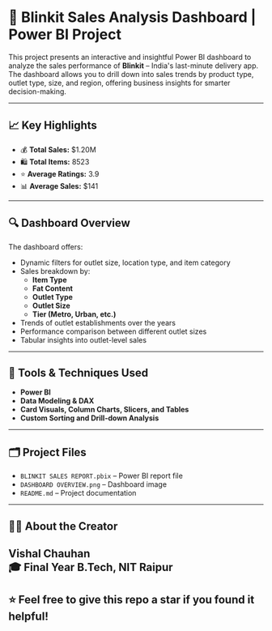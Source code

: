 # 🛒 Blinkit Sales Analysis Dashboard | Power BI Project

This project presents an interactive and insightful Power BI dashboard to analyze the sales performance of **Blinkit** – India's last-minute delivery app. The dashboard allows you to drill down into sales trends by product type, outlet type, size, and region, offering business insights for smarter decision-making.

---

## 📈 Key Highlights

- 💰 **Total Sales:** $1.20M  
- 🛍️ **Total Items:** 8523  
- ⭐ **Average Ratings:** 3.9  
- 📊 **Average Sales:** $141  
---

## 🔍 Dashboard Overview

The dashboard offers:
- Dynamic filters for outlet size, location type, and item category
- Sales breakdown by:
  - **Item Type**
  - **Fat Content**
  - **Outlet Type**
  - **Outlet Size**
  - **Tier (Metro, Urban, etc.)**
- Trends of outlet establishments over the years
- Performance comparison between different outlet sizes
- Tabular insights into outlet-level sales

---

## 🧰 Tools & Techniques Used

- **Power BI**  
- **Data Modeling & DAX**  
- **Card Visuals, Column Charts, Slicers, and Tables**  
- **Custom Sorting and Drill-down Analysis**

---

## 🗂️ Project Files

- `BLINKIT SALES REPORT.pbix` – Power BI report file  
- `DASHBOARD OVERVIEW.png` – Dashboard image  
- `README.md` – Project documentation  

---

## 👨‍💻 About the Creator

**Vishal Chauhan**  
🎓 Final Year B.Tech, NIT Raipur  
---

## ⭐ Feel free to give this repo a star if you found it helpful!

